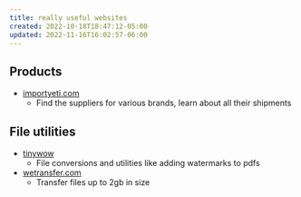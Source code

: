 ```yaml
---
title: really useful websites
created: 2022-10-18T18:47:12-05:00
updated: 2022-11-16T16:02:57-06:00
---
```


## Products
- [importyeti.com](https://importyeti.com)
	- Find the suppliers for various brands, learn about all their shipments

## File utilities
- [tinywow](https://tinywow.com)
	- File conversions and utilities like adding watermarks to pdfs
- [wetransfer.com](https://wetransfer.com)
	- Transfer files up to 2gb in size